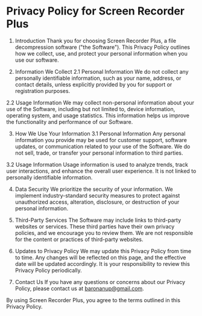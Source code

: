 # Privacy Policy for Screen Recorder Plus

1. Introduction
Thank you for choosing Screen Recorder Plus, a file decompression software ("the Software"). This Privacy Policy outlines how we collect, use, and protect your personal information when you use our software.

2. Information We Collect
2.1 Personal Information
We do not collect any personally identifiable information, such as your name, address, or contact details, unless explicitly provided by you for support or registration purposes.

2.2 Usage Information
We may collect non-personal information about your use of the Software, including but not limited to, device information, operating system, and usage statistics. This information helps us improve the functionality and performance of our Software.

3. How We Use Your Information
3.1 Personal Information
Any personal information you provide may be used for customer support, software updates, or communication related to your use of the Software. We do not sell, trade, or transfer your personal information to third parties.

3.2 Usage Information
Usage information is used to analyze trends, track user interactions, and enhance the overall user experience. It is not linked to personally identifiable information.

4. Data Security
We prioritize the security of your information. We implement industry-standard security measures to protect against unauthorized access, alteration, disclosure, or destruction of your personal information.

5. Third-Party Services
The Software may include links to third-party websites or services. These third parties have their own privacy policies, and we encourage you to review them. We are not responsible for the content or practices of third-party websites.

6. Updates to Privacy Policy
We may update this Privacy Policy from time to time. Any changes will be reflected on this page, and the effective date will be updated accordingly. It is your responsibility to review this Privacy Policy periodically.

7. Contact Us
If you have any questions or concerns about our Privacy Policy, please contact us at baronanup@gmail.com.

By using Screen Recorder Plus, you agree to the terms outlined in this Privacy Policy.
